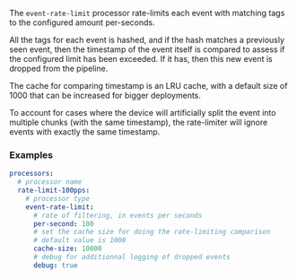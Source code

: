 The `event-rate-limit` processor rate-limits each event with matching tags to the configured amount per-seconds.

All the tags for each event is hashed, and if the hash matches a previously seen event, then the timestamp 
of the event itself is compared to assess if the configured limit has been exceeded.
If it has, then this new event is dropped from the pipeline.

The cache for comparing timestamp is an LRU cache, with a default size of 1000 that can be increased for bigger deployments.

To account for cases where the device will artificially split the event into multiple chunks (with the same timestamp), 
the rate-limiter will ignore events with exactly the same timestamp.


### Examples

```yaml
processors:
  # processor name
  rate-limit-100pps:
    # processor type
    event-rate-limit:
      # rate of filtering, in events per seconds
      per-second: 100
      # set the cache size for doing the rate-limiting comparison
      # default value is 1000
      cache-size: 10000
      # debug for additionnal logging of dropped events
      debug: true
```